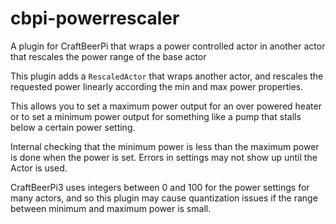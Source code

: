 # cbpi-powerrescaler
A plugin for CraftBeerPi that wraps a power controlled actor in another actor that rescales the power range of the base actor

  This plugin adds a ``RescaledActor`` that wraps another actor, and rescales the requested power
  linearly according the min and max power properties.

  This allows you to set a maximum power output for an over powered heater
  or to set a minimum power output for something like a pump that stalls below
  a certain power setting.

  Internal checking that the minimum power is less than the maximum power is done
  when the power is set. Errors in settings may not show up until the Actor is
  used.

  CraftBeerPi3 uses integers between 0 and 100 for the power settings for
  many actors, and so this plugin may cause quantization issues if the range
  between minimum and maximum power is small.

